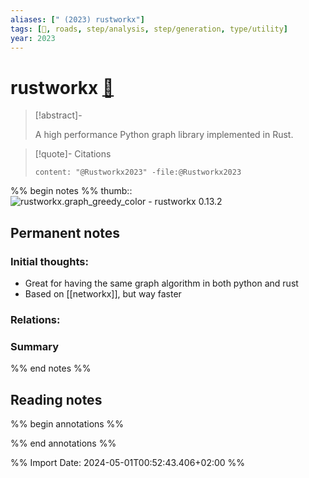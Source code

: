 ```yaml
---
aliases: [" (2023) rustworkx"]
tags: [🔹, roads, step/analysis, step/generation, type/utility]
year: 2023
---
```

# rustworkx [📖](zotero://select/library/items/6YLIFFWI)

> [!abstract]-
> 
> A high performance Python graph library implemented in Rust.
> 

> [!quote]- Citations
> 
> ```query
> content: "@Rustworkx2023" -file:@Rustworkx2023
> ```

%% begin notes %%
thumb::![rustworkx.graph_greedy_color - rustworkx 0.13.2](https://qiskit.org/ecosystem/rustworkx/_images/rustworkx.graph_greedy_color_0_0.png)
## Permanent notes
### Initial thoughts:
- Great for having the same graph algorithm in both python and rust
- Based on [[networkx]], but way faster 

### Relations:


### Summary


%% end notes %%
## Reading notes
%% begin annotations %%

%% end annotations %%



%% Import Date: 2024-05-01T00:52:43.406+02:00 %%

